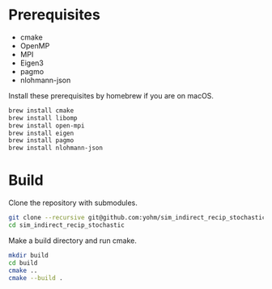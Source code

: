 # Prerequisites

- cmake
- OpenMP
- MPI
- Eigen3
- pagmo
- nlohmann-json

Install these prerequisites by homebrew if you are on macOS.

```bash
brew install cmake
brew install libomp
brew install open-mpi
brew install eigen
brew install pagmo
brew install nlohmann-json
```

# Build

Clone the repository with submodules.

```bash
git clone --recursive git@github.com:yohm/sim_indirect_recip_stochastic.git
cd sim_indirect_recip_stochastic
```

Make a build directory and run cmake.

```bash
mkdir build
cd build
cmake ..
cmake --build .
```

